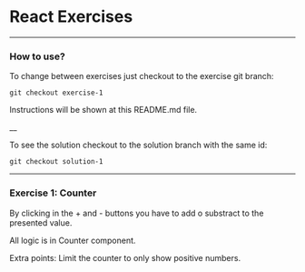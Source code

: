 # React Exercises
___

### How to use?

To change between exercises just checkout to the exercise git branch:

`git checkout exercise-1`

Instructions will be shown at this README.md file.

__

To see the solution checkout to the solution branch with the same id:

`git checkout solution-1`

___

### Exercise 1: Counter

By clicking in the + and - buttons you have to add o substract to the presented value.

All logic is in Counter component.

Extra points: Limit the counter to only show positive numbers.

